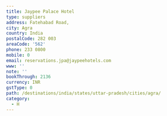 ```yaml
---
title: Jaypee Palace Hotel
type: suppliers
address: Fatehabad Road,
city: Agra
country: India
postalCode: 282 003
areaCode: '562'
phone: 233 0800
mobile: 0
email: reservations.jpa@jaypeehotels.com
www: ''
note: ''
bookThrough: 2136
currency: INR
gstType: 0
path: /destinations/india/states/uttar-pradesh/cities/agra/
category:
  - H
---
```


